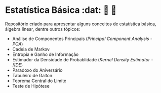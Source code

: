 # Estatística Básica :dat: :notebook: :mag_right:

Repositório criado para apresentar alguns conceitos de estatística básica, álgebra linear, dentre outros tópicos:

- Análise de Componentes Principais (*Principal Component Analysis - PCA*)
- Cadeia de Markov
- Entropia e Ganho de Informação
- Estimador da Densidade de Probablidade (*Kernel Density Estimator - KDE*)
- Paradoxo do Aniversário
- Tabuleiro de Galton
- Teorema Central do Limite
- Teste de Hipótese
